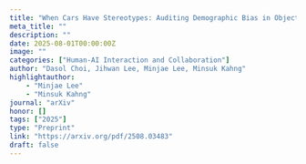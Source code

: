 ```yaml
---
title: "When Cars Have Stereotypes: Auditing Demographic Bias in Objects from Text-to-Image Models"
meta_title: ""
description: ""
date: 2025-08-01T00:00:00Z
image: ""
categories: ["Human-AI Interaction and Collaboration"]
author: "Dasol Choi, Jihwan Lee, Minjae Lee, Minsuk Kahng"
highlightauthor:
    - "Minjae Lee"
    - "Minsuk Kahng"
journal: "arXiv"
honor: []
tags: ["2025"]
type: "Preprint"
link: "https://arxiv.org/pdf/2508.03483"
draft: false
---
```


